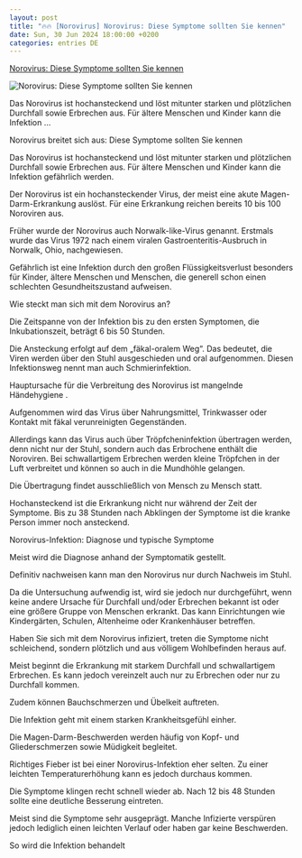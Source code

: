 ```yaml
---
layout: post
title: "🔥🔥 [Norovirus] Norovirus: Diese Symptome sollten Sie kennen"
date: Sun, 30 Jun 2024 18:00:00 +0200
categories: entries DE
---
```

[Norovirus: Diese Symptome sollten Sie kennen](https://m.focus.de/gesundheit/nicht-nur-erbrechen-und-durchfall-norovirus-diese-symptome-sollten-sie-kennen_id_259885839.html)

![Norovirus: Diese Symptome sollten Sie kennen](https://p6.focus.de/img/fotos/id_259885864/norovirus.jpg?im=Crop%3D%280%2C250%2C2000%2C1000%29%3BResize%3D%281200%2C627%29&impolicy=perceptual&quality=mediumHigh&hash=0c846b7d7c37af2d2e791319dea8ff8346af3dc6c81ba31d98e1c6ec31ead64d)

Das Norovirus ist hochansteckend und löst mitunter starken und plötzlichen Durchfall sowie Erbrechen aus. Für ältere Menschen und Kinder kann die Infektion ...

Norovirus breitet sich aus: Diese Symptome sollten Sie kennen

Das Norovirus ist hochansteckend und löst mitunter starken und plötzlichen Durchfall sowie Erbrechen aus. Für ältere Menschen und Kinder kann die Infektion gefährlich werden.

Der Norovirus ist ein hochansteckender Virus, der meist eine akute Magen-Darm-Erkrankung auslöst. Für eine Erkrankung reichen bereits 10 bis 100 Noroviren aus.

Früher wurde der Norovirus auch Norwalk-like-Virus genannt. Erstmals wurde das Virus 1972 nach einem viralen Gastroenteritis-Ausbruch in Norwalk, Ohio, nachgewiesen.

Gefährlich ist eine Infektion durch den großen Flüssigkeitsverlust besonders für Kinder, ältere Menschen und Menschen, die generell schon einen schlechten Gesundheitszustand aufweisen.

Wie steckt man sich mit dem Norovirus an?

Die Zeitspanne von der Infektion bis zu den ersten Symptomen, die Inkubationszeit, beträgt 6 bis 50 Stunden.

Die Ansteckung erfolgt auf dem „fäkal-oralem Weg“. Das bedeutet, die Viren werden über den Stuhl ausgeschieden und oral aufgenommen. Diesen Infektionsweg nennt man auch Schmierinfektion.

Hauptursache für die Verbreitung des Norovirus ist mangelnde Händehygiene .

Aufgenommen wird das Virus über Nahrungsmittel, Trinkwasser oder Kontakt mit fäkal verunreinigten Gegenständen.

Allerdings kann das Virus auch über Tröpfcheninfektion übertragen werden, denn nicht nur der Stuhl, sondern auch das Erbrochene enthält die Noroviren. Bei schwallartigem Erbrechen werden kleine Tröpfchen in der Luft verbreitet und können so auch in die Mundhöhle gelangen.

Die Übertragung findet ausschließlich von Mensch zu Mensch statt.

Hochansteckend ist die Erkrankung nicht nur während der Zeit der Symptome. Bis zu 38 Stunden nach Abklingen der Symptome ist die kranke Person immer noch ansteckend.

Norovirus-Infektion: Diagnose und typische Symptome

Meist wird die Diagnose anhand der Symptomatik gestellt.

Definitiv nachweisen kann man den Norovirus nur durch Nachweis im Stuhl.

Da die Untersuchung aufwendig ist, wird sie jedoch nur durchgeführt, wenn keine andere Ursache für Durchfall und/oder Erbrechen bekannt ist oder eine größere Gruppe von Menschen erkrankt. Das kann Einrichtungen wie Kindergärten, Schulen, Altenheime oder Krankenhäuser betreffen.

Haben Sie sich mit dem Norovirus infiziert, treten die Symptome nicht schleichend, sondern plötzlich und aus völligem Wohlbefinden heraus auf.

Meist beginnt die Erkrankung mit starkem Durchfall und schwallartigem Erbrechen. Es kann jedoch vereinzelt auch nur zu Erbrechen oder nur zu Durchfall kommen.

Zudem können Bauchschmerzen und Übelkeit auftreten.

Die Infektion geht mit einem starken Krankheitsgefühl einher.

Die Magen-Darm-Beschwerden werden häufig von Kopf- und Gliederschmerzen sowie Müdigkeit begleitet.

Richtiges Fieber ist bei einer Norovirus-Infektion eher selten. Zu einer leichten Temperaturerhöhung kann es jedoch durchaus kommen.

Die Symptome klingen recht schnell wieder ab. Nach 12 bis 48 Stunden sollte eine deutliche Besserung eintreten.

Meist sind die Symptome sehr ausgeprägt. Manche Infizierte verspüren jedoch lediglich einen leichten Verlauf oder haben gar keine Beschwerden.

So wird die Infektion behandelt

